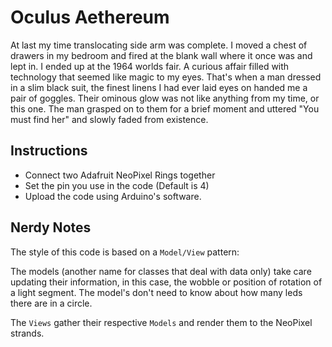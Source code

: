 Oculus Aethereum
================

At last my time translocating side arm was complete. I moved a chest of drawers in my bedroom and fired at the blank wall where it once was and lept in. I ended up at the 1964 worlds fair. A curious affair filled with technology that seemed like magic to my eyes. That's when a man dressed in a slim black suit, the finest linens I had ever laid eyes on handed me a pair of goggles. Their ominous glow was not like anything from my time, or this one. The man grasped on to them for a brief moment and uttered "You must find her" and slowly faded from existence.


Instructions
------------

* Connect two Adafruit NeoPixel Rings together
* Set the pin you use in the code (Default is 4)
* Upload the code using Arduino's software.


Nerdy Notes
-----------

The style of this code is based on a `Model/View` pattern:

The models (another name for classes that deal with data only) take care updating their information, in this case, the wobble or position of rotation of a light segment. The model's don't need to know about how many leds there are in a circle.

The `Views` gather their respective `Models` and render them to the NeoPixel strands.
